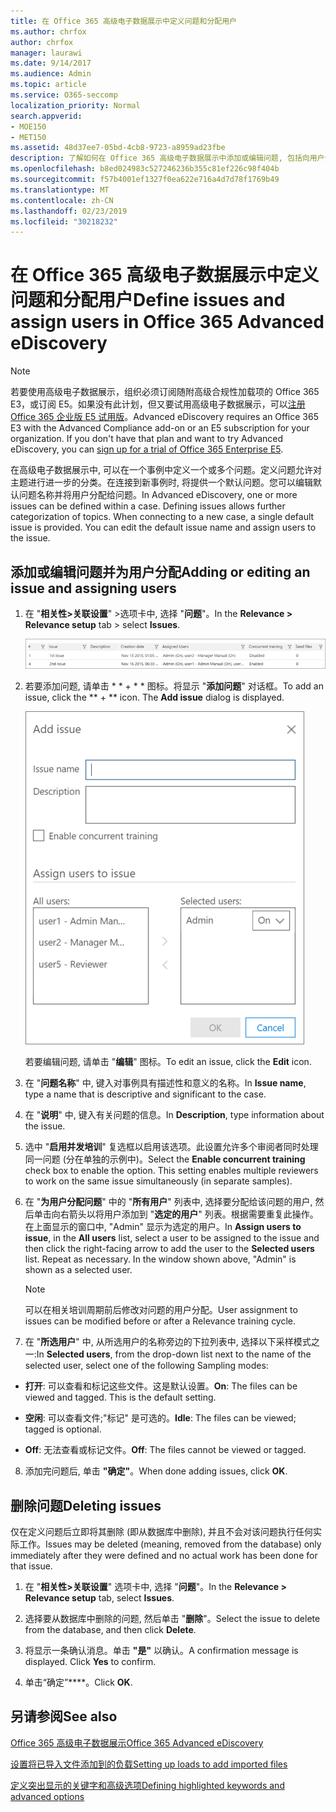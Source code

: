 ```yaml
---
title: 在 Office 365 高级电子数据展示中定义问题和分配用户
ms.author: chrfox
author: chrfox
manager: laurawi
ms.date: 9/14/2017
ms.audience: Admin
ms.topic: article
ms.service: O365-seccomp
localization_priority: Normal
search.appverid:
- MOE150
- MET150
ms.assetid: 48d37ee7-05bd-4cb8-9723-a8959ad23fbe
description: 了解如何在 Office 365 高级电子数据展示中添加或编辑问题, 包括向用户分配用户或删除电子数据展示事例的问题。
ms.openlocfilehash: b8ed024983c527246236b355c81ef226c98f404b
ms.sourcegitcommit: f57b4001ef1327f0ea622e716a4d7d78f1769b49
ms.translationtype: MT
ms.contentlocale: zh-CN
ms.lasthandoff: 02/23/2019
ms.locfileid: "30218232"
---
```

# <a name="define-issues-and-assign-users-in-office-365-advanced-ediscovery"></a><span data-ttu-id="3f324-103">在 Office 365 高级电子数据展示中定义问题和分配用户</span><span class="sxs-lookup"><span data-stu-id="3f324-103">Define issues and assign users in Office 365 Advanced eDiscovery</span></span>

> [!NOTE]
> <span data-ttu-id="3f324-p101">若要使用高级电子数据展示，组织必须订阅随附高级合规性加载项的 Office 365 E3，或订阅 E5。如果没有此计划，但又要试用高级电子数据展示，可以[注册 Office 365 企业版 E5 试用版](https://go.microsoft.com/fwlink/p/?LinkID=698279)。</span><span class="sxs-lookup"><span data-stu-id="3f324-p101">Advanced eDiscovery requires an Office 365 E3 with the Advanced Compliance add-on or an E5 subscription for your organization. If you don't have that plan and want to try Advanced eDiscovery, you can [sign up for a trial of Office 365 Enterprise E5](https://go.microsoft.com/fwlink/p/?LinkID=698279).</span></span> 
  
<span data-ttu-id="3f324-p102">在高级电子数据展示中, 可以在一个事例中定义一个或多个问题。定义问题允许对主题进行进一步的分类。在连接到新事例时, 将提供一个默认问题。您可以编辑默认问题名称并将用户分配给问题。</span><span class="sxs-lookup"><span data-stu-id="3f324-p102">In Advanced eDiscovery, one or more issues can be defined within a case. Defining issues allows further categorization of topics. When connecting to a new case, a single default issue is provided. You can edit the default issue name and assign users to the issue.</span></span> 
  
## <a name="adding-or-editing-an-issue-and-assigning-users"></a><span data-ttu-id="3f324-110">添加或编辑问题并为用户分配</span><span class="sxs-lookup"><span data-stu-id="3f324-110">Adding or editing an issue and assigning users</span></span>

1. <span data-ttu-id="3f324-111">在 "**相关性\>关联设置**" \>选项卡中, 选择 "**问题**"。</span><span class="sxs-lookup"><span data-stu-id="3f324-111">In the **Relevance \> Relevance setup** tab \> select **Issues**.</span></span>
    
    ![相关性设置问题](media/dfd8f9ef-b167-4ed9-980e-00ae98a97169.png)
  
2. <span data-ttu-id="3f324-p103">若要添加问题, 请单击 \* \* + \* \* 图标。将显示 "**添加问题**" 对话框。</span><span class="sxs-lookup"><span data-stu-id="3f324-p103">To add an issue, click the \*\* + \*\* icon. The **Add issue** dialog is displayed.</span></span> 
    
    ![相关性设置添加问题](media/c8e94982-139a-472a-b85d-282f2d742046.png)
  
    <span data-ttu-id="3f324-116">若要编辑问题, 请单击 "**编辑**" 图标。</span><span class="sxs-lookup"><span data-stu-id="3f324-116">To edit an issue, click the **Edit** icon.</span></span> 
    
3. <span data-ttu-id="3f324-117">在 "**问题名称**" 中, 键入对事例具有描述性和意义的名称。</span><span class="sxs-lookup"><span data-stu-id="3f324-117">In **Issue name**, type a name that is descriptive and significant to the case.</span></span> 
    
4. <span data-ttu-id="3f324-118">在 "**说明**" 中, 键入有关问题的信息。</span><span class="sxs-lookup"><span data-stu-id="3f324-118">In **Description**, type information about the issue.</span></span>
    
5. <span data-ttu-id="3f324-p104">选中 "**启用并发培训**" 复选框以启用该选项。此设置允许多个审阅者同时处理同一问题 (分在单独的示例中)。</span><span class="sxs-lookup"><span data-stu-id="3f324-p104">Select the **Enable concurrent training** check box to enable the option. This setting enables multiple reviewers to work on the same issue simultaneously (in separate samples).</span></span> 
    
6. <span data-ttu-id="3f324-p105">在 "**为用户分配问题**" 中的 "**所有用户**" 列表中, 选择要分配给该问题的用户, 然后单击向右箭头以将用户添加到 "**选定的用户**" 列表。根据需要重复此操作。在上面显示的窗口中, "Admin" 显示为选定的用户。</span><span class="sxs-lookup"><span data-stu-id="3f324-p105">In **Assign users to issue**, in the **All users** list, select a user to be assigned to the issue and then click the right-facing arrow to add the user to the **Selected users** list. Repeat as necessary. In the window shown above, "Admin" is shown as a selected user.</span></span> 
    
    > [!NOTE]
    > <span data-ttu-id="3f324-124">可以在相关培训周期前后修改对问题的用户分配。</span><span class="sxs-lookup"><span data-stu-id="3f324-124">User assignment to issues can be modified before or after a Relevance training cycle.</span></span> 
  
7. <span data-ttu-id="3f324-125">在 "**所选用户**" 中, 从所选用户的名称旁边的下拉列表中, 选择以下采样模式之一:</span><span class="sxs-lookup"><span data-stu-id="3f324-125">In **Selected users**, from the drop-down list next to the name of the selected user, select one of the following Sampling modes:</span></span> 
    
  - <span data-ttu-id="3f324-p106">**打开**: 可以查看和标记这些文件。这是默认设置。</span><span class="sxs-lookup"><span data-stu-id="3f324-p106">**On**: The files can be viewed and tagged. This is the default setting.</span></span>
    
  - <span data-ttu-id="3f324-128">**空闲**: 可以查看文件;"标记" 是可选的。</span><span class="sxs-lookup"><span data-stu-id="3f324-128">**Idle**: The files can be viewed; tagged is optional.</span></span>
    
  - <span data-ttu-id="3f324-129">**Off**: 无法查看或标记文件。</span><span class="sxs-lookup"><span data-stu-id="3f324-129">**Off**: The files cannot be viewed or tagged.</span></span>
    
8. <span data-ttu-id="3f324-130">添加完问题后, 单击 **"确定"**。</span><span class="sxs-lookup"><span data-stu-id="3f324-130">When done adding issues, click **OK**.</span></span>
    
## <a name="deleting-issues"></a><span data-ttu-id="3f324-131">删除问题</span><span class="sxs-lookup"><span data-stu-id="3f324-131">Deleting issues</span></span>

<span data-ttu-id="3f324-132">仅在定义问题后立即将其删除 (即从数据库中删除), 并且不会对该问题执行任何实际工作。</span><span class="sxs-lookup"><span data-stu-id="3f324-132">Issues may be deleted (meaning, removed from the database) only immediately after they were defined and no actual work has been done for that issue.</span></span> 
  
1. <span data-ttu-id="3f324-133">在 "**相关性\>关联设置**" 选项卡中, 选择 "**问题**"。</span><span class="sxs-lookup"><span data-stu-id="3f324-133">In the **Relevance \> Relevance setup** tab, select **Issues**.</span></span>
    
2. <span data-ttu-id="3f324-134">选择要从数据库中删除的问题, 然后单击 "**删除**"。</span><span class="sxs-lookup"><span data-stu-id="3f324-134">Select the issue to delete from the database, and then click **Delete**.</span></span>
    
3. <span data-ttu-id="3f324-p107">将显示一条确认消息。单击 **"是"** 以确认。</span><span class="sxs-lookup"><span data-stu-id="3f324-p107">A confirmation message is displayed. Click **Yes** to confirm.</span></span> 
    
4. <span data-ttu-id="3f324-137">单击“确定”\*\*\*\*。</span><span class="sxs-lookup"><span data-stu-id="3f324-137">Click **OK**.</span></span>
    
## <a name="see-also"></a><span data-ttu-id="3f324-138">另请参阅</span><span class="sxs-lookup"><span data-stu-id="3f324-138">See also</span></span>

[<span data-ttu-id="3f324-139">Office 365 高级电子数据展示</span><span class="sxs-lookup"><span data-stu-id="3f324-139">Office 365 Advanced eDiscovery</span></span>](office-365-advanced-ediscovery.md)
  
[<span data-ttu-id="3f324-140">设置将已导入文件添加到的负载</span><span class="sxs-lookup"><span data-stu-id="3f324-140">Setting up loads to add imported files</span></span>](set-up-loads-to-add-imported-files.md)
  
[<span data-ttu-id="3f324-141">定义突出显示的关键字和高级选项</span><span class="sxs-lookup"><span data-stu-id="3f324-141">Defining highlighted keywords and advanced options</span></span>](define-highlighted-keywords-and-advanced-options.md)


